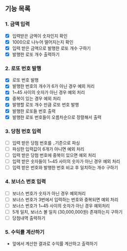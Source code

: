 ## 기능 목록
### 1. 금액 입력
- [x] 입력받은 금액이 숫자인지 확인 
- [x] 1000으로 나누어 떨어지는지 확인
- [x] 입력 받은 금액으로 발행한 로또 개수 구하기
- [x] 발행한 로또 개수 출력하기
### 2. 로또 번호 발행
- [x] 로또 번호 발행
- [x] 발행한 번호의 개수가 6가 아닌 경우 예외 처리
- [x] 1~45 사이의 숫자가 아닌 경우 예외 처리
- [x] 중복이 있는 경우 예외 처리
- [x] 발행할 로또 개수 만큼 로또 번호 발행
- [x] 발행한 로또들 번호 출력
- [x] 발행한 로또 번호들이 오름차순으로 정렬해서 출력
### 3. 당첨 번호 입력
- [ ] 입력 받은 당첨 번호를 `,`기준으로 파싱
- [ ] 파싱한 입력값이 6개가 아니면 예외 처리
- [ ] 입력 받은 당첨 번호에 중복이 있으면 예외 처리
- [ ] 입력 받은 숫자들이 1~45 사이의 숫자가 아닌 경우 예외 처리
- [ ] 입력 받은 번호와 발행한 번호 비교 후 일치하는 개수 구하기
### 4. 보너스 번호 입력
- [ ] 보너스 번호가 숫자가 아닌 경우 예외처리
- [ ] 보너스 번호가 3번에서 입력하는 번호와 중복되면 예외 처리
- [ ] 보너스 번호가 1~45 사이의 숫자가 아닌 경우 예외처리
- [ ] 5개 일치, 보너스 볼 일치 (30,000,000원) 존재하는지 구하기
- [ ] 당첨내역 출력하기
### 5. 수익률 계산하기
- 앞에서 계산한 결과로 수익률 계산하고 출력하기